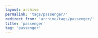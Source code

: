 ```yaml
---
layout: archive
permalink: 'tags/passenger/'
redirect_from: 'archive/tags/passenger/'
title: 'passenger'
tag: 'passenger'
---
```

